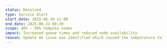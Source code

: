 ```yaml
---
status: Resolved
type: Service Alert
start_date: 2025-06-20 11:00
end_date: 2025-06-23 08:30
scope: 40% - 50% Compute nodes
impact: Increased queue times and reduced node availability
reason: Update An issue was identified which caused the temperature to remain high. This has now been resolved and nodes are being returned to serivce. We have powered down 40% of compute nodes to ensure cooling is adequate due to unusually high temperatures in the Edinburgh area.  We have placed a further 10% of compute nodes into maintenance mode. The maintenance will be lifted at 2200 on Saturday 21st June if cooling is at a good level. A further assessment will take place at 0900 on Sunday 22nd June and if possible nodes will be returned to service. We apologise for the inconvenience caused by longer queue times.   
---
```

